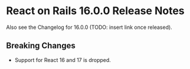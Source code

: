 # React on Rails 16.0.0 Release Notes

Also see the Changelog for 16.0.0 (TODO: insert link once released).

## Breaking Changes

- Support for React 16 and 17 is dropped.
